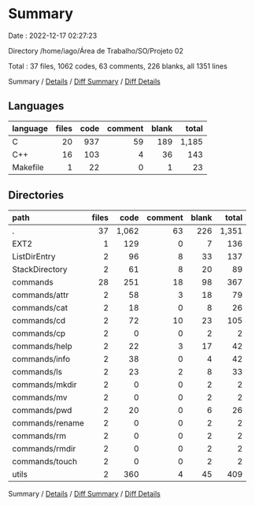 # Summary

Date : 2022-12-17 02:27:23

Directory /home/iago/Área de Trabalho/SO/Projeto 02

Total : 37 files,  1062 codes, 63 comments, 226 blanks, all 1351 lines

Summary / [Details](details.md) / [Diff Summary](diff.md) / [Diff Details](diff-details.md)

## Languages
| language | files | code | comment | blank | total |
| :--- | ---: | ---: | ---: | ---: | ---: |
| C | 20 | 937 | 59 | 189 | 1,185 |
| C++ | 16 | 103 | 4 | 36 | 143 |
| Makefile | 1 | 22 | 0 | 1 | 23 |

## Directories
| path | files | code | comment | blank | total |
| :--- | ---: | ---: | ---: | ---: | ---: |
| . | 37 | 1,062 | 63 | 226 | 1,351 |
| EXT2 | 1 | 129 | 0 | 7 | 136 |
| ListDirEntry | 2 | 96 | 8 | 33 | 137 |
| StackDirectory | 2 | 61 | 8 | 20 | 89 |
| commands | 28 | 251 | 18 | 98 | 367 |
| commands/attr | 2 | 58 | 3 | 18 | 79 |
| commands/cat | 2 | 18 | 0 | 8 | 26 |
| commands/cd | 2 | 72 | 10 | 23 | 105 |
| commands/cp | 2 | 0 | 0 | 2 | 2 |
| commands/help | 2 | 22 | 3 | 17 | 42 |
| commands/info | 2 | 38 | 0 | 4 | 42 |
| commands/ls | 2 | 23 | 2 | 8 | 33 |
| commands/mkdir | 2 | 0 | 0 | 2 | 2 |
| commands/mv | 2 | 0 | 0 | 2 | 2 |
| commands/pwd | 2 | 20 | 0 | 6 | 26 |
| commands/rename | 2 | 0 | 0 | 2 | 2 |
| commands/rm | 2 | 0 | 0 | 2 | 2 |
| commands/rmdir | 2 | 0 | 0 | 2 | 2 |
| commands/touch | 2 | 0 | 0 | 2 | 2 |
| utils | 2 | 360 | 4 | 45 | 409 |

Summary / [Details](details.md) / [Diff Summary](diff.md) / [Diff Details](diff-details.md)